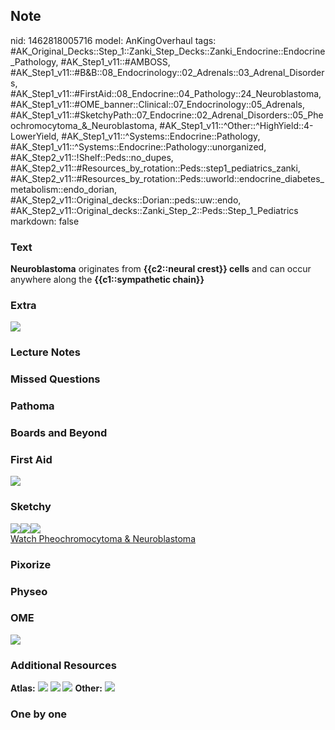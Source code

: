## Note
nid: 1462818005716
model: AnKingOverhaul
tags: #AK_Original_Decks::Step_1::Zanki_Step_Decks::Zanki_Endocrine::Endocrine_Pathology, #AK_Step1_v11::#AMBOSS, #AK_Step1_v11::#B&B::08_Endocrinology::02_Adrenals::03_Adrenal_Disorders, #AK_Step1_v11::#FirstAid::08_Endocrine::04_Pathology::24_Neuroblastoma, #AK_Step1_v11::#OME_banner::Clinical::07_Endocrinology::05_Adrenals, #AK_Step1_v11::#SketchyPath::07_Endocrine::02_Adrenal_Disorders::05_Pheochromocytoma_&_Neuroblastoma, #AK_Step1_v11::^Other::^HighYield::4-LowerYield, #AK_Step1_v11::^Systems::Endocrine::Pathology, #AK_Step1_v11::^Systems::Endocrine::Pathology::unorganized, #AK_Step2_v11::!Shelf::Peds::no_dupes, #AK_Step2_v11::#Resources_by_rotation::Peds::step1_pediatrics_zanki, #AK_Step2_v11::#Resources_by_rotation::Peds::uworld::endocrine_diabetes_metabolism::endo_dorian, #AK_Step2_v11::Original_decks::Dorian::peds::uw::endo, #AK_Step2_v11::Original_decks::Zanki_Step_2::Peds::Step_1_Pediatrics
markdown: false

### Text
<b>Neuroblastoma</b> originates from <b>{{c2::neural crest}}
cells</b> and can occur anywhere along the <b>{{c1::sympathetic
chain}}</b>

### Extra
<img src="Neuroblastoma.jpeg" class="resizer">

### Lecture Notes


### Missed Questions


### Pathoma


### Boards and Beyond


### First Aid
<img src="tmpMDsHTm.png">

### Sketchy
<div><img src=
"neuroblastoma%20-%20sympathetic%20chain_1566160514431.jpg"><img src="neuroblastoma%20-%20neural%20crest%20cells_1566160514431.jpg"><img src="zOverall-57dc9cbc1382efad7a0616b903960df7a1106d0d_1566160514431.jpg"></div><a href="https://dashboard.sketchy.com/study/medical/courses/medical-pathophysiology/units/medical-pathophysiology-endocrine/videos/medical-pathophysiology-endocrine-adrenal-disorders-pheochromocytoma-and-neuroblastoma?utm_source=anki&utm_medium=partnership&utm_campaign=february_update&utm_content=medical">Watch
Pheochromocytoma & Neuroblastoma</a>

### Pixorize


### Physeo


### OME
<div class="ome-widget">
  <a href=
  "https://onlinemeded.org/spa/endocrinology/adrenals/acquire?ref=anki">
  <img src="_OME_AnkiFlashcards_Lesson_4.png"></a>
</div>

### Additional Resources
<b>Atlas:</b> <img src="tmplfQyF5.png" class="resizer"> <img src=
"tmpba7c8n.png" class="resizer"> <img src="tmpksu8q_.png" class=
"resizer"> <b>Other:</b> <img src="tmpdrhPPW.png" class="resizer">

### One by one

